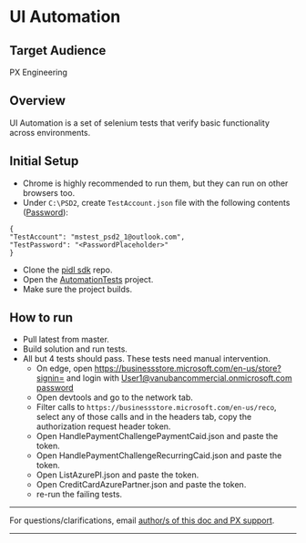 # UI Automation

## Target Audience
PX Engineering

## Overview
UI Automation is a set of selenium tests that verify basic functionality across environments.

## Initial Setup
- Chrome is highly recommended to run them, but they can run on other browsers too.
- Under `C:\PSD2`, create `TestAccount.json` file with the following contents ([Password](https://portal.azure.com/#@mspmecloud.onmicrosoft.com/asset/Microsoft_Azure_KeyVault/Secret/https://px-kv-int.vault.azure.net/secrets/ppepsd2userpassword)):
```
{
"TestAccount": "mstest_psd2_1@outlook.com",
"TestPassword": "<PasswordPlaceholder>"
}
```

- Clone the [pidl sdk](https://microsoft.visualstudio.com/Universal%20Store/_git/pay.pidl.sdk) repo.
- Open the [AutomationTests](https://microsoft.visualstudio.com/Universal%20Store/_git/pay.pidl.sdk?path=/tests/AutomationTest) project.
- Make sure the project builds.

## How to run
- Pull latest from master.
- Build solution and run tests.
- All but 4 tests should pass. These tests need manual intervention.
    - On edge, open https://businessstore.microsoft.com/en-us/store?signin= and login with User1@vanubancommercial.onmicrosoft.com [password](https://portal.azure.com/#@mspmecloud.onmicrosoft.com/asset/Microsoft_Azure_KeyVault/Secret/https://px-kv-int.vault.azure.net/secrets/StoreForBusinessAccountPassword)
    - Open devtools and go to the network tab.
    - Filter calls to `https://businessstore.microsoft.com/en-us/reco`, select any of those calls and in the headers tab, copy the authorization request header token.
    - Open HandlePaymentChallengePaymentCaid.json and paste the token.
    - Open HandlePaymentChallengeRecurringCaid.json and paste the token.
    - Open ListAzurePI.json and paste the token.
    - Open CreditCardAzurePartner.json and paste the token.
    - re-run the failing tests.
  
---
For questions/clarifications, email [author/s of this doc and PX support](mailto:holugo@microsoft.com?cc=PXSupport@microsoft.com&subject=Docs%20-%20engineering/tests/cits.md).

---